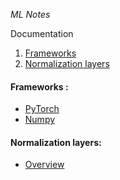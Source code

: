 *ML Notes*

Documentation
1. [Frameworks](#a-linkframeworks-frameworks-a)
2. [Normalization layers](#normalization-layers)

#### <a link="frameworks"> Frameworks </a>:

* [PyTorch](https://pytorch.org/)
* [Numpy](https://numpy.org/)

#### Normalization layers:

* [Overview](https://theaisummer.com/normalization/)